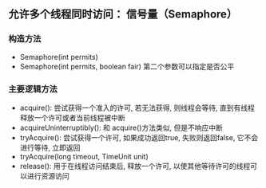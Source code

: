 ## 允许多个线程同时访问： 信号量（Semaphore）

### 构造方法

- Semaphore(int permits)
- Semaphore(int permits, boolean fair) 第二个参数可以指定是否公平

### 主要逻辑方法

- acquire(): 尝试获得一个准入的许可, 若无法获得, 则线程会等待, 直到有线程释放一个许可或者当前线程被中断
- acquireUninterruptibly(): 和 acquire()方法类似, 但是不响应中断
- tryAcquire(): 尝试获得一个许可, 如果成功返回true, 失败则返回false, 它不会进行等待, 立即返回
- tryAcquire(long timeout, TimeUnit unit)
- release(): 用于在线程访问结束后, 释放一个许可, 以使其他等待许可的线程可以进行资源访问